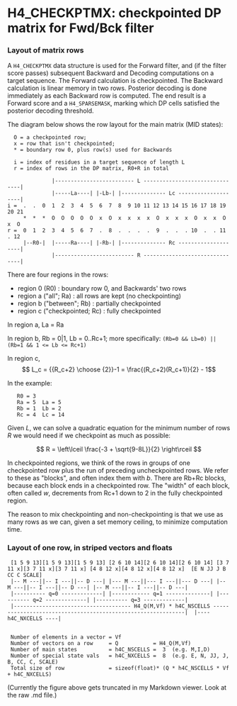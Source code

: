 # H4_CHECKPTMX: checkpointed DP matrix for Fwd/Bck filter

### Layout of matrix rows

A `H4_CHECKPTMX` data structure is used for the Forward filter, and
(if the filter score passes) subsequent Backward and Decoding
computations on a target sequence. The Forward calculation is
checkpointed. The Backward calculation is linear memory in two
rows. Posterior decoding is done immediately as each Backward row is
computed. The end result is a Forward score and a `H4_SPARSEMASK`,
marking which DP cells satisfied the posterior decoding threshold.

The diagram below shows the row layout for the main matrix (MID
states):

```
  O = a checkpointed row; 
  x = row that isn't checkpointed;
  * = boundary row 0, plus row(s) used for Backwards

  i = index of residues in a target sequence of length L
  r = index of rows in the DP matrix, R0+R in total

              |------------------------- L -------------------------------|   
              |-----La----| |-Lb-| |-------------- Lc --------------------|
i =  .  .  0  1  2  3  4  5  6  7  8  9 10 11 12 13 14 15 16 17 18 19 20 21
     *  *  *  O  O  O  O  O  x  O  x  x  x  x  O  x  x  x  O  x  x  O  x  O
r =  0  1  2  3  4  5  6  7  .  8  .  .  .  .  9  .  .  . 10  .  . 11  . 12
     |--R0-|  |-----Ra----| |-Rb-| |-------------- Rc --------------------|
              |------------------------- R -------------------------------|   
```
  
There are four regions in the rows:
 *  region 0 (R0)                : boundary row 0, and Backwards' two rows
 *  region a ("all"; Ra)         : all rows are kept (no checkpointing)
 *  region b ("between"; Rb)     : partially checkpointed
 *  region c ("checkpointed; Rc) : fully checkpointed
  
In region a, La = Ra

In region b, Rb = 0|1, Lb = 0..Rc+1;
             more specifically: `(Rb=0 && Lb=0) || (Rb=1 && 1 <= Lb <= Rc+1)`

In region c, $$ L_c = {{R_c+2} \choose {2}}-1 = \frac{(R_c+2)(R_c+1)}{2} - 1$$

In the example:

```
   R0 = 3
   Ra = 5  La = 5
   Rb = 1  Lb = 2
   Rc = 4  Lc = 14
```
                                                            
Given $L$, we can solve a quadratic equation for the minimum number of
rows $R$ we would need if we checkpoint as much as possible:

$$ 
  R = \left\lceil \frac{-3 + \sqrt{9-8L}}{2} \right\rceil
$$

In checkpointed regions, we think of the rows in groups of one
checkpointed row plus the run of preceding uncheckpointed rows.  We
refer to these as "blocks", and often index them with $b$.  There are
Rb+Rc blocks, because each block ends in a checkpointed row. The
"width" of each block, often called $w$, decrements from Rc+1 down to
2 in the fully checkpointed region.

The reason to mix checkpointing and non-checkpointing is that we use
as many rows as we can, given a set memory ceiling, to minimize
computation time.




### Layout of one row, in striped vectors and floats

```
 [1 5 9 13][1 5 9 13][1 5 9 13] [2 6 10 14][2 6 10 14][2 6 10 14] [3 7 11 x][3 7 11 x][3 7 11 x] [4 8 12 x][4 8 12 x][4 8 12 x]  [E N JJ J B CC C SCALE]
 |-- M ---||-- I ---||-- D ---| |--- M ---||--- I ---||--- D ---| |-- M ---||-- I ---||-- D ---| |-- M ---||-- I ---||-- D ---| 
 |---------- q=0 -------------| |------------ q=1 --------------| |---------- q=2 -------------| |---------- q=3 -------------|
 |------------------------------------- H4_Q(M,Vf) * h4C_NSCELLS -------------------------------------------------------------|  |---- h4C_NXCELLS ----|
 
 
 Number of elements in a vector = Vf
 Number of vectors on a row     = Q           = H4_Q(M,Vf)
 Number of main states          = h4C_NSCELLS =  3  (e.g. M,I,D)
 Number of special state vals   = h4C_NXCELLS =  8  (e.g. E, N, JJ, J, B, CC, C, SCALE)
 Total size of row              = sizeof(float)* (Q * h4C_NSCELLS * Vf + h4C_NXCELLS)
```

(Currently the figure above gets truncated in my Markdown viewer. Look at the raw .md file.)
